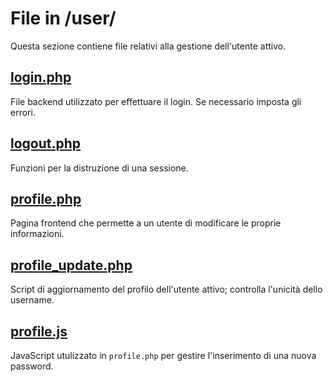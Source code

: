 # File in /user/
Questa sezione contiene file relativi alla gestione dell'utente attivo.

## [login.php](login.php)
File backend utilizzato per effettuare il login. Se necessario imposta gli errori.

## [logout.php](logout.php)
Funzioni per la distruzione di una sessione.

## [profile.php](profile.php)
Pagina frontend che permette a un utente di modificare le proprie informazioni.

## [profile_update.php](profile_update.php)
Script di aggiornamento del profilo dell'utente attivo; controlla l'unicità dello username.

## [profile.js](profile.js)
JavaScript utulizzato in `profile.php` per gestire l'inserimento di una nuova password.
